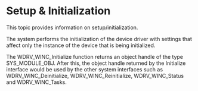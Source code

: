 # Setup & Initialization

This topic provides information on setup/initialization.

The system performs the initialization of the device driver with settings that affect only the instance of the device that is being initialized.

The WDRV_WINC_Initialize function returns an object handle of the type SYS_MODULE_OBJ. After this, the object handle returned by the Initialize interface would be used by the other system interfaces such as WDRV_WINC_Deinitialize, WDRV_WINC_Reinitialize, WDRV_WINC_Status and WDRV_WINC_Tasks.